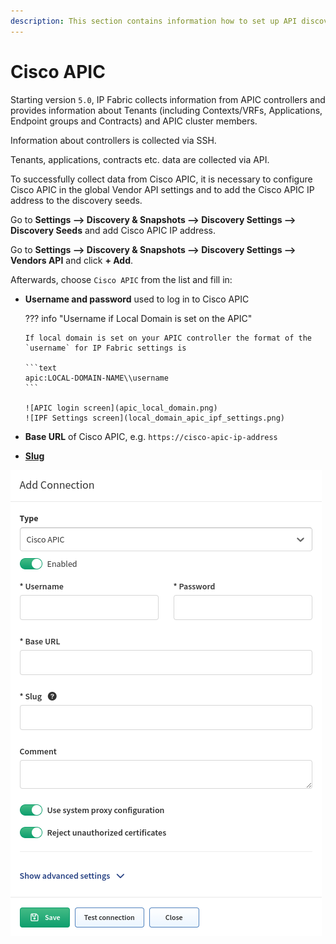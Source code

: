 ```yaml
---
description: This section contains information how to set up API discovery for Cisco APIC.
---
```


# Cisco APIC

Starting version `5.0`, IP Fabric collects information from APIC controllers and provides information about Tenants (including Contexts/VRFs, Applications, Endpoint groups and Contracts) and APIC cluster members.

Information about controllers is collected via SSH.

Tenants, applications, contracts etc. data are collected via API.

To successfully collect data from Cisco APIC, it is necessary to configure Cisco APIC in the global Vendor API settings and to add the Cisco APIC IP address to the discovery seeds.

Go to **Settings --> Discovery & Snapshots --> Discovery Settings --> Discovery
Seeds** and add Cisco APIC IP address.

Go to **Settings --> Discovery & Snapshots --> Discovery Settings --> Vendors
API** and click **+ Add**.

Afterwards, choose `Cisco APIC` from the list and fill in:

- **Username and password** used to log in to Cisco APIC

  ??? info "Username if Local Domain is set on the APIC"

      If local domain is set on your APIC controller the format of the `username` for IP Fabric settings is

      ```text
      apic:LOCAL-DOMAIN-NAME\\username
      ```

      ![APIC login screen](apic_local_domain.png)
      ![IPF Settings screen](local_domain_apic_ipf_settings.png)

- **Base URL** of Cisco APIC, e.g. `https://cisco-apic-ip-address`

- [**Slug**](index.md#slug-and-comment)

![Cisco APIC api add](cisco/apic/ciscoApicAPIAdd.png)
